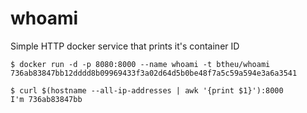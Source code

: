 whoami
======

Simple HTTP docker service that prints it's container ID

    $ docker run -d -p 8080:8000 --name whoami -t btheu/whoami
    736ab83847bb12dddd8b09969433f3a02d64d5b0be48f7a5c59a594e3a6a3541
    
    $ curl $(hostname --all-ip-addresses | awk '{print $1}'):8000
    I'm 736ab83847bb
